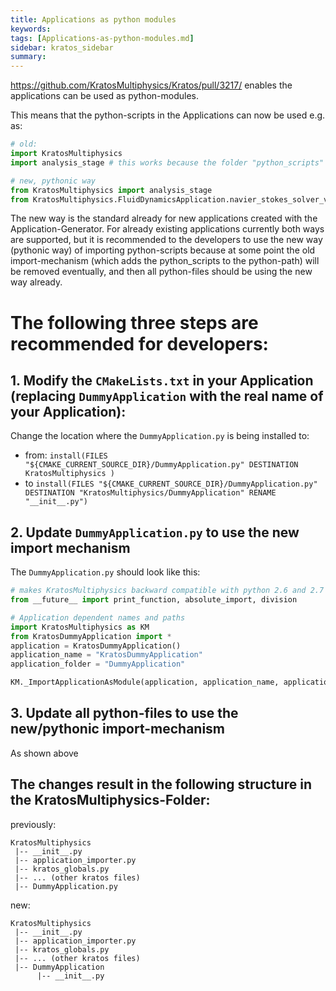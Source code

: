 ```yaml
---
title: Applications as python modules
keywords: 
tags: [Applications-as-python-modules.md]
sidebar: kratos_sidebar
summary: 
---
```


https://github.com/KratosMultiphysics/Kratos/pull/3217/ enables the applications can be used as python-modules.

This means that the python-scripts in the Applications can now be used e.g. as:
```py
# old:
import KratosMultiphysics
import analysis_stage # this works because the folder "python_scripts" is added to the python_path

# new, pythonic way
from KratosMultiphysics import analysis_stage
from KratosMultiphysics.FluidDynamicsApplication.navier_stokes_solver_vmsmonolithic import NavierStokesSolverMonolithic
```

The new way is the standard already for new applications created with the Application-Generator. For already existing applications currently both ways are supported, but it is recommended to the developers to use the new way (pythonic way) of importing python-scripts because at some point the old import-mechanism (which adds the python_scripts to the python-path) will be removed eventually, and then all python-files should be using the new way already.

# The following three steps are recommended for developers:
## 1. Modify the `CMakeLists.txt` in your Application (replacing `DummyApplication` with the real name of your Application):

Change the location where the `DummyApplication.py` is being installed to: 
- from: `install(FILES "${CMAKE_CURRENT_SOURCE_DIR}/DummyApplication.py" DESTINATION KratosMultiphysics )` 
- to `install(FILES "${CMAKE_CURRENT_SOURCE_DIR}/DummyApplication.py" DESTINATION "KratosMultiphysics/DummyApplication" RENAME "__init__.py")`

## 2. Update `DummyApplication.py` to use the new import mechanism

The `DummyApplication.py` should look like this:
```py
# makes KratosMultiphysics backward compatible with python 2.6 and 2.7
from __future__ import print_function, absolute_import, division

# Application dependent names and paths
import KratosMultiphysics as KM
from KratosDummyApplication import *
application = KratosDummyApplication()
application_name = "KratosDummyApplication"
application_folder = "DummyApplication"

KM._ImportApplicationAsModule(application, application_name, application_folder, __path__)
```

## 3. Update all python-files to use the new/pythonic import-mechanism
As shown above

## The changes result in the following structure in the **KratosMultiphysics**-Folder:

previously:
```
KratosMultiphysics
 |-- __init__.py
 |-- application_importer.py    
 |-- kratos_globals.py
 |-- ... (other kratos files)
 |-- DummyApplication.py
```
new:
```
KratosMultiphysics
 |-- __init__.py
 |-- application_importer.py    
 |-- kratos_globals.py
 |-- ... (other kratos files)
 |-- DummyApplication
      |-- __init__.py
```